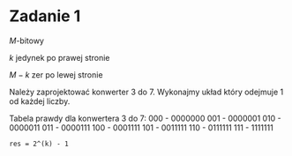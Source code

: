 # Zadanie 1

$M$-bitowy

$k$ jedynek po prawej stronie

$M-k$ zer po lewej stronie

Należy zaprojektować konwerter 3 do 7.
Wykonajmy układ który odejmuje 1 od każdej liczby.

Tabela prawdy dla konwertera 3 do 7:
000 - 0000000
001 - 0000001
010 - 0000011
011 - 0000111
100 - 0001111
101 - 0011111
110 - 0111111
111 - 1111111

```
res = 2^(k) - 1
```